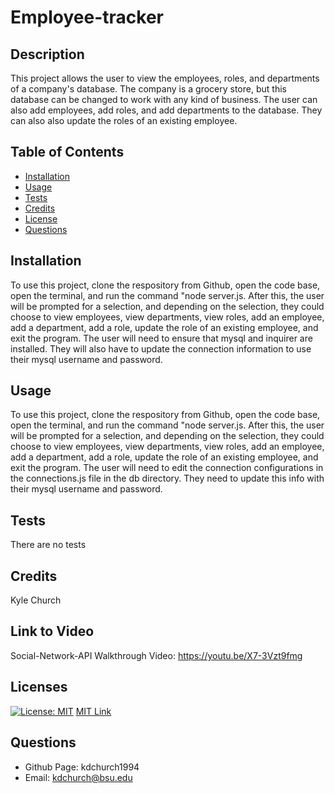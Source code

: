 # Employee-tracker

  ## Description
  This project allows the user to view the employees, roles, and departments of a company's database. The company is a grocery store, but this database can be changed to work with any kind of business. The user can also add employees, add roles, and add departments to the database. They can also also update the roles of an existing employee. 

  ## Table of Contents
  * [Installation](#installation)
  * [Usage](#usage)
  * [Tests](#tests)
  * [Credits](#credits)
  * [License](#licenses)
  * [Questions](#questions)
  
  ## Installation
  To use this project, clone the respository from Github, open the code base, open the terminal, and run the command "node server.js. After this, the user will be prompted for a selection, and depending on the selection, they could choose to view employees, view departments, view roles, add an employee, add a department, add a role, update the role of an existing employee, and exit the program. The user will need to ensure that mysql and inquirer are installed. They will also have to update the connection information to use their mysql username and password.
  
  ## Usage
  To use this project, clone the respository from Github, open the code base, open the terminal, and run the command "node server.js. After this, the user will be prompted for a selection, and depending on the selection, they could choose to view employees, view departments, view roles, add an employee, add a department, add a role, update the role of an existing employee, and exit the program. The user will need to edit the connection configurations in the connections.js file in the db directory. They need to update this info with their mysql username and password. 

  ## Tests
  There are no tests
  
  ## Credits
  Kyle Church
  
  ## Link to Video
  Social-Network-API Walkthrough Video: https://youtu.be/X7-3Vzt9fmg

  ## Licenses
  
  [![License: MIT](https://img.shields.io/badge/License-MIT-yellow.svg)](https://opensource.org/licences/MIT)
  [MIT Link](https://opensource.org/licenses/MIT)

  ## Questions
  - Github Page: kdchurch1994
  - Email: kdchurch@bsu.edu

